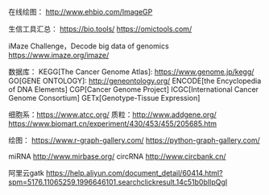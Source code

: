 在线绘图：
http://www.ehbio.com/ImageGP

生信工具汇总：
https://bio.tools/
https://omictools.com/



iMaze Challenge，Decode big data of genomics  https://www.imaze.org/imaze/




数据库： 
KEGG[The Cancer Genome Atlas]: https://www.genome.jp/kegg/
GO[GENE ONTOLOGY]: http://geneontology.org/
ENCODE[the Encyclopedia of DNA Elements]
CGP[Cancer Genome Project]
ICGC[International Cancer Genome Consortium]
GETx[Genotype-Tissue Expression]

细胞系：https://www.atcc.org/
质粒：http://www.addgene.org/
https://www.biomart.cn/experiment/430/453/455/205685.htm



绘图：
https://www.r-graph-gallery.com/
https://python-graph-gallery.com/


miRNA
http://www.mirbase.org/
circRNA
http://www.circbank.cn/


阿里云gatk
https://help.aliyun.com/document_detail/60414.html?spm=5176.11065259.1996646101.searchclickresult.14c51b0bIlpQgI
